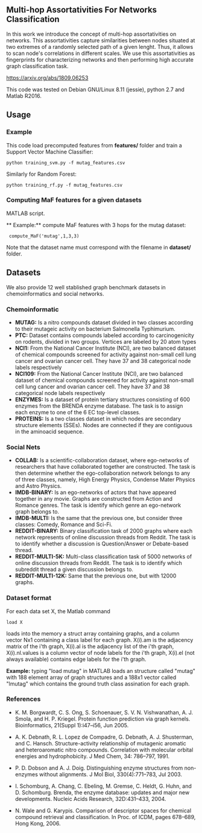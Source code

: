 ## Multi-hop Assortativities For Networks Classification

In this work we introduce the concept of multi-hop assortativities on networks. This assortativities capture similarities between nodes situated at two extremes of a randomly selected path of a given lenght. Thus, it allows to scan node's correlations in different scales. We use this assortativities as fingerprints for characterizing networks and then performing high accurate graph classification task.

https://arxiv.org/abs/1809.06253

This code was tested on Debian GNU/Linux 8.11 (jessie), python 2.7 and Matlab R2016.

## Usage
### Example
This code load precomputed features from **features/** folder and train a Support Vector Machine Classifier:
```
python training_svm.py -f mutag_features.csv
```
Similarly for Random Forest:
```
python training_rf.py -f mutag_features.csv
```

### Computing MaF features for a given datasets
MATLAB script.

** Example:** compute MaF features with 3 hops for the mutag dataset:
```
 compute_MaF('mutag',1,3,3)
```
Note that the dataset name must correspond with the filename in **dataset/** folder.

## Datasets
We also provide 12 well stablished graph benchmark datasets in chemoinformatics and social networks.

### Chemoinformatic

* **MUTAG:** Is a nitro compounds dataset divided in two classes according to their mutageic activity on bacterium Salmonella Typhimurium.
* **PTC:** Dataset contains compounds labeled according to carcinogenicity on rodents, divided in two groups. Vertices are labeled by 20 atom types
* **NCI1:** From the National Cancer Institute (NCI), are two balanced dataset of chemical compounds screened for activity against non-small cell lung cancer and ovarian cancer cell. They have 37 and 38 categorical node labels respectively
* **NCI109:** From the National Cancer Institute (NCI), are two balanced dataset of chemical compounds screened for activity against non-small cell lung cancer and ovarian cancer cell. They have 37 and 38 categorical node labels respectively
* **ENZYMES:** Is a dataset of protein tertiary structures consisting of 600 enzymes from the BRENDA enzyme database. The task is to assign each enzyme to one of the 6 EC top-level classes.
* **PROTEINS:** Is a two classes dataset in which nodes are secondary structure elements (SSEs). Nodes are connected if they are contiguous in the aminoacid sequence. 

### Social Nets

* **COLLAB:** Is a scientific-collaboration dataset, where ego-networks of researchers that have collaborated together are constructed. The task is then determine whether the ego-collaboration network belongs to any of three classes, namely, High Energy Physics, Condense Mater Physics and Astro Physics.
* **IMDB-BINARY:** Is an ego-networks of actors that have appeared together in any movie. Graphs are constructed from Action and Romance genres. The task is identify which genre an ego-network graph belongs to.
* **IMDB-MULTI:** Is the same that the previous one, but consider three classes: Comedy, Romance and Sci-Fi.
* **REDDIT-BINARY:** Binary classification task of 2000 graphs where each network represents of online discussion threads from Reddit. The task is to identify whether a discussion is Question/Answer or Debate-based thread.
* **REDDIT-MULTI-5K:** Multi-class classification task of 5000 networks of online discussion threads from Reddit. The task is to identify which subreddit thread a given discussion belongs to.
* **REDDIT-MULTI-12K:** Same that the previous one, but with 12000 graphs. 

### Dataset format

For each data set X, the Matlab command
```
load X
```
loads into the memory a struct array containing graphs, and a column vector Nx1 containing a class label for each graph.
X(i).am is the adjacency matrix of the i'th graph, 
X(i).al is the adjacency list of the i'th graph, 
X(i).nl.values is a column vector of node labels for the i'th graph,
X(i).el (not always available) contains edge labels for the i'th graph.

**Example:** 
typing "load mutag" in MATLAB
loads an structure called "mutag" with 188 element array of graph structures and a 188x1 vector called "lmutag" which contains the ground truth class assination for each graph.

### References ###
* K. M. Borgwardt, C. S. Ong, S. Schoenauer, S. V. N. Vishwanathan, A. J. Smola, and H. P. 
Kriegel. Protein function prediction via graph kernels. Bioinformatics, 21(Suppl 1):i47–i56, Jun 2005.

* A. K. Debnath, R. L. Lopez de Compadre, G. Debnath, A. J. Shusterman, and C. Hansch. 
Structure-activity relationship of mutagenic aromatic and heteroaromatic nitro compounds. 
Correlation with molecular orbital energies and hydrophobicity. J Med Chem, 34: 786–797, 1991.

* P. D. Dobson and A. J. Doig. Distinguishing enzyme structures from non-enzymes without 
alignments. J Mol Biol, 330(4):771–783, Jul 2003.

* I. Schomburg, A. Chang, C. Ebeling, M. Gremse, C. Heldt, G. Huhn, and D. Schomburg. Brenda, 
the enzyme database: updates and major new developments. Nucleic Acids Research, 32D:431–433, 2004.

* N. Wale and G. Karypis. Comparison of descriptor spaces for chemical compound retrieval and 
classification. In Proc. of ICDM, pages 678–689, Hong Kong, 2006.
